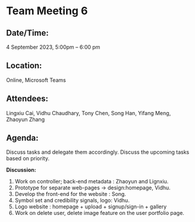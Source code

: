 # **Team Meeting 6**

## **Date/Time:** 

4 September 2023, 5:00pm – 6:00 pm

## **Location:** 

Online, Microsoft Teams

## **Attendees:** 

Lingxiu Cai, Vidhu Chaudhary, Tony Chen, Song Han, Yifang Meng, Zhaoyun Zhang

## **Agenda:** 

Discuss tasks and delegate them accordingly. 
Discuss the upcoming tasks based on priority.

**Discussion:**

1. Work on controller; back-end metadata : Zhaoyun and Lignxiu.
2. Prototype for separate web-pages -> design:homepage, Vidhu.
3. Develop the front-end for the website : Song.
4. Symbol set and credibility signals, logo: Vidhu.
5. Logo website : homepage + upload + signup/sign-in + gallery
6. Work on delete user, delete image feature on the user portfolio page.
